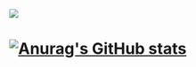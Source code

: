 <img src="https://capsule-render.vercel.app/api?type=waving&color=193549&height=200&section=header&text=developernagk&fontSize=50&fontColor=d9e1e8" />

# [![Anurag's GitHub stats](https://github-readme-stats.vercel.app/api?username=developernagk&show_icons=true&theme=github_dark_dimmed)](https://github.com/anuraghazra/github-readme-stats)
